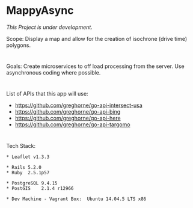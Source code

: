 # MappyAsync

*This Project is under development.*

Scope:  Display a map and allow for the creation of isochrone (drive time) polygons.
#
Goals:  Create microservices to off load processing from the server.  Use asynchronous coding where possible.
#
List of APIs that this app will use:
- https://github.com/greghorne/go-api-intersect-usa
- https://github.com/greghorne/go-api-bing
- https://github.com/greghorne/go-api-here
- https://github.com/greghorne/go-api-targomo

#


Tech Stack:

	* Leaflet v1.3.3

    * Rails 5.2.0
    * Ruby  2.5.1p57

    * PostgreSQL 9.4.15
    * PostGIS    2.1.4 r12966

    * Dev Machine - Vagrant Box:  Ubuntu 14.04.5 LTS x86

